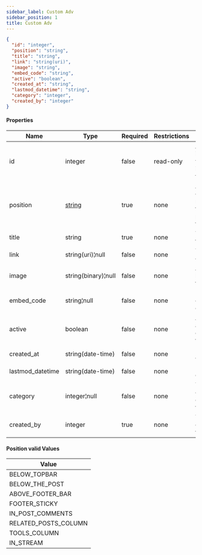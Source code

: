 ```yaml
---
sidebar_label: Custom Adv
sidebar_position: 1
title: Custom Adv
---
```


```json
{
  "id": "integer",
  "position": "string",
  "title": "string",
  "link": "string(uri)",
  "image": "string",
  "embed_code": "string",
  "active": "boolean",
  "created_at": "string",
  "lastmod_datetime": "string",
  "category": "integer",
  "created_by": "integer"
}
```

#### Properties

| Name             | Type                                                                     | Required | Restrictions | Description                                                |
|------------------|--------------------------------------------------------------------------|----------|--------------|------------------------------------------------------------|
| id               | integer                                                                  | false    | read-only    | A unique integer value identifying this adv                |
| position         | [string](/docs/apireference/v2/schemas/custom_adv#position-valid-values) | true     | none         | A string code representing the display position of the adv |
| title            | string                                                                   | true     | none         | The title of the adv                                       |
| link             | string(uri)¦null                                                         | false    | none         | The link/url of the adv                                    |
| image            | string(binary)¦null                                                      | false    | none         | An image banner for the adv                                |
| embed_code       | string¦null                                                              | false    | none         | Html/js embeddable code                                    |
| active           | boolean                                                                  | false    | none         | A flag to activate or deactivate this adv                  |
| created_at       | string(date-time)                                                        | false    | none         | Datetime of creation                                       |
| lastmod_datetime | string(date-time)                                                        | false    | none         | Last modify datetime                                       |
| category         | integer¦null                                                             | false    | none         | The id of the category connected to this adv               |
| created_by       | integer                                                                  | true     | none         | The id of the creator of this adv                          |

#### Position valid Values

| Value                |
|----------------------|
| BELOW_TOPBAR         |
| BELOW_THE_POST       |
| ABOVE_FOOTER_BAR     |
| FOOTER_STICKY        |
| IN_POST_COMMENTS     |
| RELATED_POSTS_COLUMN |
| TOOLS_COLUMN         |
| IN_STREAM            |